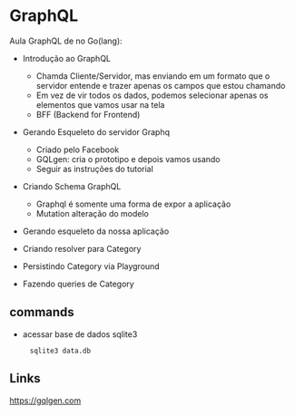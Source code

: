 # GraphQL

Aula GraphQL de no Go(lang):

- Introdução ao GraphQL

  - Chamda Cliente/Servidor, mas enviando em um formato que o servidor entende e trazer apenas os campos que estou chamando
  - Em vez de vir todos os dados, podemos selecionar apenas os elementos que vamos usar na tela
  - BFF (Backend for Frontend)

- Gerando Esqueleto do servidor Graphq

  - Criado pelo Facebook
  - GQLgen: cria o prototipo e depois vamos usando
  - Seguir as instruções do tutorial

- Criando Schema GraphQL

  - Graphql é somente uma forma de expor a aplicação
  - Mutation alteração do modelo

- Gerando esqueleto da nossa aplicação
- Criando resolver para Category
- Persistindo Category via Playground
- Fazendo queries de Category

## commands

- acessar base de dados sqlite3

```
     sqlite3 data.db
```

## Links

https://gqlgen.com
